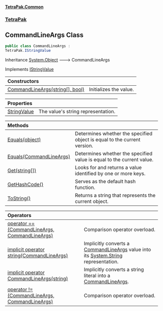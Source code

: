 #### [TetraPak.Common](index.md 'index')
### [TetraPak](TetraPak.md 'TetraPak')
## CommandLineArgs Class
```csharp
public class CommandLineArgs :
TetraPak.IStringValue
```

Inheritance [System.Object](https://docs.microsoft.com/en-us/dotnet/api/System.Object 'System.Object') &#129106; CommandLineArgs  

Implements [IStringValue](TetraPak_IStringValue.md 'TetraPak.IStringValue')  

| Constructors | |
| :--- | :--- |
| [CommandLineArgs(string[], bool)](TetraPak_CommandLineArgs_CommandLineArgs(string___bool).md 'TetraPak.CommandLineArgs.CommandLineArgs(string[], bool)') | Initializes the value.<br/> |

| Properties | |
| :--- | :--- |
| [StringValue](TetraPak_CommandLineArgs_StringValue.md 'TetraPak.CommandLineArgs.StringValue') | The value's string representation.<br/> |

| Methods | |
| :--- | :--- |
| [Equals(object)](TetraPak_CommandLineArgs_Equals(object).md 'TetraPak.CommandLineArgs.Equals(object)') | Determines whether the specified object is equal to the current version.<br/> |
| [Equals(CommandLineArgs)](TetraPak_CommandLineArgs_Equals(TetraPak_CommandLineArgs).md 'TetraPak.CommandLineArgs.Equals(TetraPak.CommandLineArgs)') | Determines whether the specified value is equal to the current value.<br/> |
| [Get(string[])](TetraPak_CommandLineArgs_Get(string__).md 'TetraPak.CommandLineArgs.Get(string[])') | Looks for and returns a value identified by one or more keys.<br/> |
| [GetHashCode()](TetraPak_CommandLineArgs_GetHashCode().md 'TetraPak.CommandLineArgs.GetHashCode()') | Serves as the default hash function.<br/> |
| [ToString()](TetraPak_CommandLineArgs_ToString().md 'TetraPak.CommandLineArgs.ToString()') | Returns a string that represents the current object. |

| Operators | |
| :--- | :--- |
| [operator ==(CommandLineArgs, CommandLineArgs)](TetraPak_CommandLineArgs_op_Equality(TetraPak_CommandLineArgs_TetraPak_CommandLineArgs).md 'TetraPak.CommandLineArgs.op_Equality(TetraPak.CommandLineArgs, TetraPak.CommandLineArgs)') | Comparison operator overload.<br/> |
| [implicit operator string(CommandLineArgs)](TetraPak_CommandLineArgs_op_Implicitstring(TetraPak_CommandLineArgs).md 'TetraPak.CommandLineArgs.op_Implicit string(TetraPak.CommandLineArgs)') | Implicitly converts a [CommandLineArgs](TetraPak_CommandLineArgs.md 'TetraPak.CommandLineArgs') value into its [System.String](https://docs.microsoft.com/en-us/dotnet/api/System.String 'System.String') representation.<br/> |
| [implicit operator CommandLineArgs(string)](TetraPak_CommandLineArgs_op_ImplicitTetraPak_CommandLineArgs(string).md 'TetraPak.CommandLineArgs.op_Implicit TetraPak.CommandLineArgs(string)') | Implicitly converts a string literal into a [CommandLineArgs](TetraPak_CommandLineArgs.md 'TetraPak.CommandLineArgs').<br/> |
| [operator !=(CommandLineArgs, CommandLineArgs)](TetraPak_CommandLineArgs_op_Inequality(TetraPak_CommandLineArgs_TetraPak_CommandLineArgs).md 'TetraPak.CommandLineArgs.op_Inequality(TetraPak.CommandLineArgs, TetraPak.CommandLineArgs)') | Comparison operator overload.<br/> |
